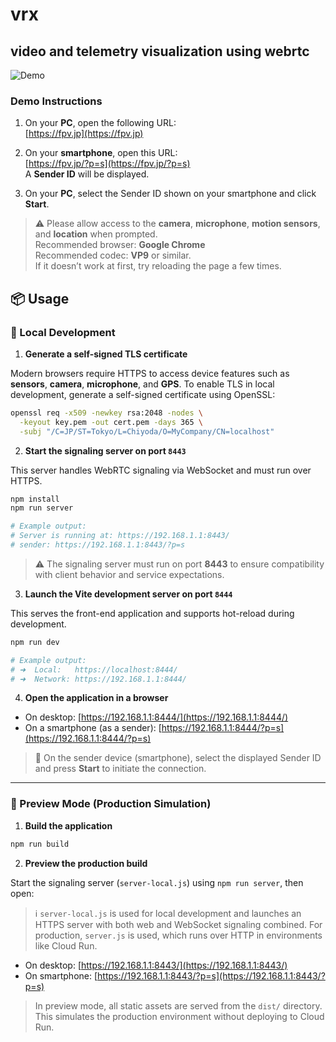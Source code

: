 # vrx
## video and telemetry visualization using webrtc

![Demo](demo.gif)

### Demo Instructions

1. On your **PC**, open the following URL:  
   [https://fpv.jp](https://fpv.jp)

2. On your **smartphone**, open this URL:  
   [https://fpv.jp/?p=s](https://fpv.jp/?p=s)  
   A **Sender ID** will be displayed.

3. On your **PC**, select the Sender ID shown on your smartphone and click **Start**.

> ⚠️ Please allow access to the **camera**, **microphone**, **motion sensors**, and **location** when prompted.  
> Recommended browser: **Google Chrome**  
> Recommended codec: **VP9** or similar.  
> If it doesn’t work at first, try reloading the page a few times.

## 📦 Usage

### 🧪 Local Development

1. **Generate a self-signed TLS certificate**

Modern browsers require HTTPS to access device features such as **sensors**, **camera**, **microphone**, and **GPS**. To enable TLS in local development, generate a self-signed certificate using OpenSSL:

```sh
openssl req -x509 -newkey rsa:2048 -nodes \
  -keyout key.pem -out cert.pem -days 365 \
  -subj "/C=JP/ST=Tokyo/L=Chiyoda/O=MyCompany/CN=localhost"
```

2. **Start the signaling server on port `8443`**

This server handles WebRTC signaling via WebSocket and must run over HTTPS.

```sh
npm install
npm run server

# Example output:
# Server is running at: https://192.168.1.1:8443/
# sender: https://192.168.1.1:8443/?p=s
```

> ⚠️ The signaling server must run on port **8443** to ensure compatibility with client behavior and service expectations.

3. **Launch the Vite development server on port `8444`**

This serves the front-end application and supports hot-reload during development.

```sh
npm run dev

# Example output:
# ➜  Local:   https://localhost:8444/
# ➜  Network: https://192.168.1.1:8444/
```

4. **Open the application in a browser**

* On desktop:
  [https://192.168.1.1:8444/](https://192.168.1.1:8444/)
* On a smartphone (as a sender):
  [https://192.168.1.1:8444/?p=s](https://192.168.1.1:8444/?p=s)

> 📱 On the sender device (smartphone), select the displayed Sender ID and press **Start** to initiate the connection.

---

### 🧪 Preview Mode (Production Simulation)

1. **Build the application**

```sh
npm run build
```

2. **Preview the production build**

Start the signaling server (`server-local.js`) using `npm run server`, then open:

> ℹ️ `server-local.js` is used for local development and launches an HTTPS server with both web and WebSocket signaling combined. For production, `server.js` is used, which runs over HTTP in environments like Cloud Run.

* On desktop:
  [https://192.168.1.1:8443/](https://192.168.1.1:8443/)
* On smartphone:
  [https://192.168.1.1:8443/?p=s](https://192.168.1.1:8443/?p=s)

> In preview mode, all static assets are served from the `dist/` directory. This simulates the production environment without deploying to Cloud Run.
